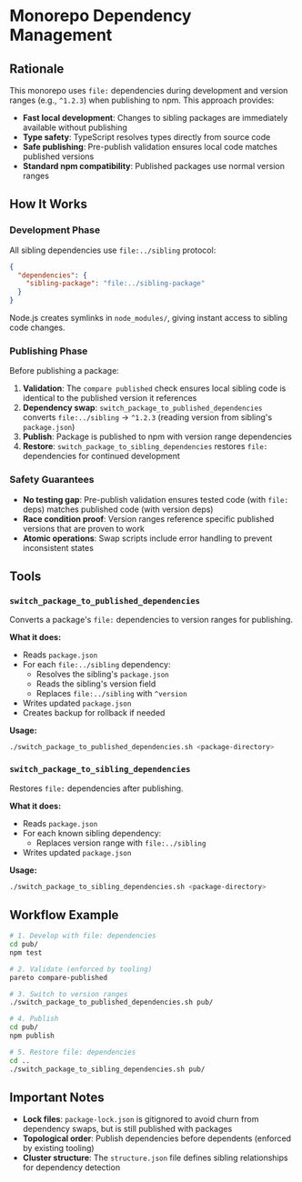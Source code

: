 # Monorepo Dependency Management

## Rationale

This monorepo uses `file:` dependencies during development and version ranges (e.g., `^1.2.3`) when publishing to npm. This approach provides:

- **Fast local development**: Changes to sibling packages are immediately available without publishing
- **Type safety**: TypeScript resolves types directly from source code
- **Safe publishing**: Pre-publish validation ensures local code matches published versions
- **Standard npm compatibility**: Published packages use normal version ranges

## How It Works

### Development Phase

All sibling dependencies use `file:../sibling` protocol:

```json
{
  "dependencies": {
    "sibling-package": "file:../sibling-package"
  }
}
```

Node.js creates symlinks in `node_modules/`, giving instant access to sibling code changes.

### Publishing Phase

Before publishing a package:

1. **Validation**: The `compare published` check ensures local sibling code is identical to the published version it references
2. **Dependency swap**: `switch_package_to_published_dependencies` converts `file:../sibling` → `^1.2.3` (reading version from sibling's `package.json`)
3. **Publish**: Package is published to npm with version range dependencies
4. **Restore**: `switch_package_to_sibling_dependencies` restores `file:` dependencies for continued development

### Safety Guarantees

- **No testing gap**: Pre-publish validation ensures tested code (with `file:` deps) matches published code (with version deps)
- **Race condition proof**: Version ranges reference specific published versions that are proven to work
- **Atomic operations**: Swap scripts include error handling to prevent inconsistent states

## Tools

### `switch_package_to_published_dependencies`

Converts a package's `file:` dependencies to version ranges for publishing.

**What it does:**
- Reads `package.json`
- For each `file:../sibling` dependency:
  - Resolves the sibling's `package.json`
  - Reads the sibling's version field
  - Replaces `file:../sibling` with `^version`
- Writes updated `package.json`
- Creates backup for rollback if needed

**Usage:**
```bash
./switch_package_to_published_dependencies.sh <package-directory>
```

### `switch_package_to_sibling_dependencies`

Restores `file:` dependencies after publishing.

**What it does:**
- Reads `package.json`
- For each known sibling dependency:
  - Replaces version range with `file:../sibling`
- Writes updated `package.json`

**Usage:**
```bash
./switch_package_to_sibling_dependencies.sh <package-directory>
```

## Workflow Example

```bash
# 1. Develop with file: dependencies
cd pub/
npm test

# 2. Validate (enforced by tooling)
pareto compare-published

# 3. Switch to version ranges
./switch_package_to_published_dependencies.sh pub/

# 4. Publish
cd pub/
npm publish

# 5. Restore file: dependencies
cd ..
./switch_package_to_sibling_dependencies.sh pub/
```

## Important Notes

- **Lock files**: `package-lock.json` is gitignored to avoid churn from dependency swaps, but is still published with packages
- **Topological order**: Publish dependencies before dependents (enforced by existing tooling)
- **Cluster structure**: The `structure.json` file defines sibling relationships for dependency detection
